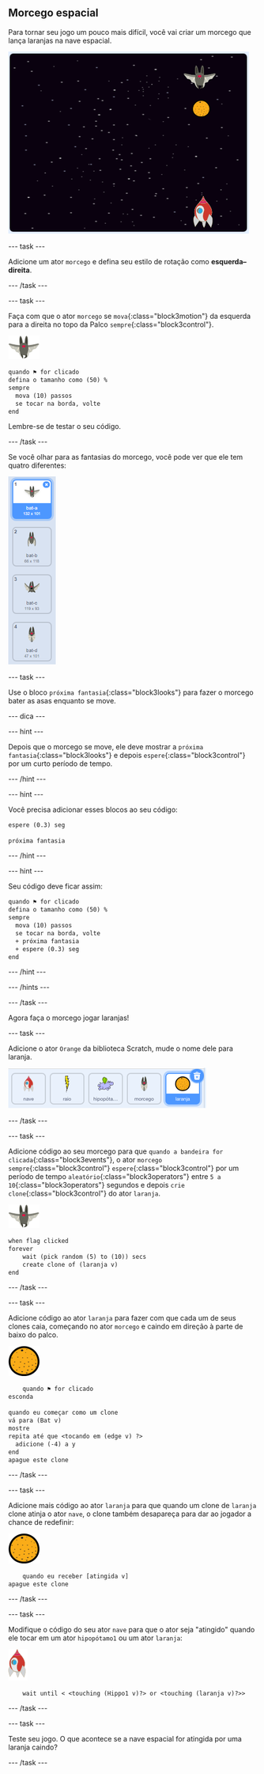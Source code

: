 ## Morcego espacial

Para tornar seu jogo um pouco mais difícil, você vai criar um morcego que lança laranjas na nave espacial.

![um morcego jogando uma laranja na nave espacial](images/bat-oranges.png)

--- task ---

Adicione um ator `morcego` e defina seu estilo de rotação como **esquerda–direita**.

--- /task ---

--- task ---

Faça com que o ator `morcego` se `mova`{:class="block3motion"} da esquerda para a direita no topo da Palco `sempre`{:class="block3control"}.

![ator morcego](images/bat-sprite.png)

```blocks3
quando ⚑ for clicado
defina o tamanho como (50) %
sempre 
  mova (10) passos
  se tocar na borda, volte
end
```

Lembre-se de testar o seu código.

--- /task ---

Se você olhar para as fantasias do morcego, você pode ver que ele tem quatro diferentes:

![capturas de tela](images/invaders-bat-costume.png)

--- task ---

Use o bloco `próxima fantasia`{:class="block3looks"} para fazer o morcego bater as asas enquanto se move.

--- dica ---

--- hint ---

Depois que o morcego se move, ele deve mostrar a `próxima fantasia`{:class="block3looks"} e depois `espere`{:class="block3control"} por um curto período de tempo.

--- /hint ---

--- hint ---

Você precisa adicionar esses blocos ao seu código:

```blocks3
espere (0.3) seg

próxima fantasia
```

--- /hint ---

--- hint ---

Seu código deve ficar assim:

```blocks3
quando ⚑ for clicado
defina o tamanho como (50) %
sempre 
  mova (10) passos
  se tocar na borda, volte
  + próxima fantasia
  + espere (0.3) seg
end
```

--- /hint ---

--- /hints ---

--- /task ---

Agora faça o morcego jogar laranjas!

--- task ---

Adicione o ator `Orange` da biblioteca Scratch, mude o nome dele para laranja.

![captura de tela](images/invaders-orange.png)

--- /task ---

--- task ---

Adicione código ao seu morcego para que `quando a bandeira for clicada`{:class="block3events"}, o ator `morcego` `sempre`{:class="block3control"} `espere`{:class="block3control"} por um período de tempo `aleatório`{:class="block3operators"} entre `5 a 10`{:class="block3operators"} segundos e depois `crie clone`{:class="block3control"} do ator `laranja`.

![ator morcego](images/bat-sprite.png)

```blocks3
when flag clicked
forever
    wait (pick random (5) to (10)) secs
    create clone of (laranja v)
end
```

--- /task ---

--- task ---

Adicione código ao ator `laranja` para fazer com que cada um de seus clones caia, começando no ator `morcego` e caindo em direção à parte de baixo do palco.

![ator laranja](images/orange-sprite.png)

```blocks3
    quando ⚑ for clicado
esconda

quando eu começar como um clone
vá para (Bat v)
mostre
repita até que <tocando em (edge v) ?> 
  adicione (-4) a y
end
apague este clone
```

--- /task ---

--- task ---

Adicione mais código ao ator `laranja` para que quando um clone de `laranja` clone atinja o ator `nave`, o clone também desapareça para dar ao jogador a chance de redefinir:

![ator laranja](images/orange-sprite.png)

```blocks3
    quando eu receber [atingida v]
apague este clone
```

--- /task ---

--- task ---

Modifique o código do seu ator `nave` para que o ator seja "atingido" quando ele tocar em um ator `hipopótamo1` ou um ator `laranja`:

![ator foguete](images/rocket-sprite.png)

```blocks3
    wait until < <touching (Hippo1 v)?> or <touching (laranja v)?>>
```

--- /task ---

--- task ---

Teste seu jogo. O que acontece se a nave espacial for atingida por uma laranja caindo?

--- /task ---